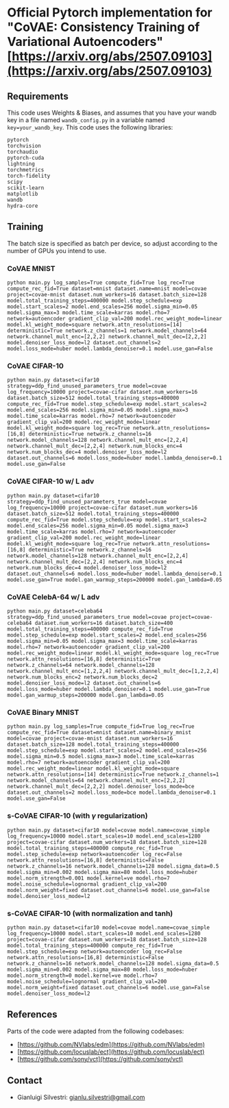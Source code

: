 # Official Pytorch implementation for "CoVAE: Consistency Training of Variational Autoencoders" [https://arxiv.org/abs/2507.09103](https://arxiv.org/abs/2507.09103)

## Requirements
This code uses Weights & Biases, and assumes that you have your wandb key in a file named `wandb_config.py` in a variable named `key=your_wandb_key`.
This code uses the following libraries:
```angular2html
pytorch 
torchvision 
torchaudio 
pytorch-cuda
lightning
torchmetrics
torch-fidelity
scipy 
scikit-learn 
matplotlib 
wandb
hydra-core
```
## Training
The batch size is specified as batch per device, so adjust according to the number of GPUs you intend to use.
### CoVAE MNIST
```angular2html
python main.py log_samples=True compute_fid=True log_rec=True compute_rec_fid=True dataset=mnist dataset.name=mnist model=covae project=covae-mnist dataset.num_workers=16 dataset.batch_size=128 model.total_training_steps=400000 model.step_schedule=exp model.start_scales=2 model.end_scales=256 model.sigma_min=0.05 model.sigma_max=3 model.time_scale=karras model.rho=7 network=autoencoder gradient_clip_val=200 model.rec_weight_mode=linear model.kl_weight_mode=square network.attn_resolutions=[14] deterministic=True network.z_channels=1 network.model_channels=64 network.channel_mult_enc=[2,2,2] network.channel_mult_dec=[2,2,2] model.denoiser_loss_mode=l2 dataset.out_channels=2 model.loss_mode=huber model.lambda_denoiser=0.1 model.use_gan=False
```

### CoVAE CIFAR-10
```angular2html
python main.py dataset=cifar10 strategy=ddp_find_unused_parameters_true model=covae log_frequency=10000 project=covae-cifar dataset.num_workers=16 dataset.batch_size=512 model.total_training_steps=400000 compute_rec_fid=True model.step_schedule=exp model.start_scales=2 model.end_scales=256 model.sigma_min=0.05 model.sigma_max=3 model.time_scale=karras model.rho=7 network=autoencoder gradient_clip_val=200 model.rec_weight_mode=linear model.kl_weight_mode=square log_rec=True network.attn_resolutions=[16,8] deterministic=True network.z_channels=16 network.model_channels=128 network.channel_mult_enc=[2,2,4] network.channel_mult_dec=[2,2,4] network.num_blocks_enc=4 network.num_blocks_dec=4 model.denoiser_loss_mode=l2 dataset.out_channels=6 model.loss_mode=huber model.lambda_denoiser=0.1 model.use_gan=False
```

### CoVAE CIFAR-10 w/ L adv
```angular2html
python main.py dataset=cifar10 strategy=ddp_find_unused_parameters_true model=covae log_frequency=10000 project=covae-cifar dataset.num_workers=16 dataset.batch_size=512 model.total_training_steps=400000 compute_rec_fid=True model.step_schedule=exp model.start_scales=2 model.end_scales=256 model.sigma_min=0.05 model.sigma_max=3 model.time_scale=karras model.rho=7 network=autoencoder gradient_clip_val=200 model.rec_weight_mode=linear model.kl_weight_mode=square log_rec=True network.attn_resolutions=[16,8] deterministic=True network.z_channels=16 network.model_channels=128 network.channel_mult_enc=[2,2,4] network.channel_mult_dec=[2,2,4] network.num_blocks_enc=4 network.num_blocks_dec=4 model.denoiser_loss_mode=l2 dataset.out_channels=6 model.loss_mode=huber model.lambda_denoiser=0.1 model.use_gan=True model.gan_warmup_steps=200000 model.gan_lambda=0.05
```

### CoVAE CelebA-64 w/ L adv
```angular2html
python main.py dataset=celeba64 strategy=ddp_find_unused_parameters_true model=covae project=covae-celeba64 dataset.num_workers=16 dataset.batch_size=400 model.total_training_steps=400000 compute_rec_fid=True model.step_schedule=exp model.start_scales=2 model.end_scales=256 model.sigma_min=0.05 model.sigma_max=3 model.time_scale=karras model.rho=7 network=autoencoder gradient_clip_val=200 model.rec_weight_mode=linear model.kl_weight_mode=square log_rec=True network.attn_resolutions=[16,8] deterministic=True network.z_channels=64 network.model_channels=128 network.channel_mult_enc=[1,2,2,4] network.channel_mult_dec=[1,2,2,4] network.num_blocks_enc=2 network.num_blocks_dec=2 model.denoiser_loss_mode=l2 dataset.out_channels=6 model.loss_mode=huber model.lambda_denoiser=0.1 model.use_gan=True model.gan_warmup_steps=200000 model.gan_lambda=0.05
```

### CoVAE Binary MNIST
```angular2html
python main.py log_samples=True compute_fid=True log_rec=True compute_rec_fid=True dataset=mnist dataset.name=binary_mnist model=covae project=covae-mnist dataset.num_workers=16 dataset.batch_size=128 model.total_training_steps=400000 model.step_schedule=exp model.start_scales=2 model.end_scales=256 model.sigma_min=0.5 model.sigma_max=3 model.time_scale=karras model.rho=7 network=autoencoder gradient_clip_val=200 model.rec_weight_mode=linear model.kl_weight_mode=square network.attn_resolutions=[14] deterministic=True network.z_channels=1 network.model_channels=64 network.channel_mult_enc=[2,2,2] network.channel_mult_dec=[2,2,2] model.denoiser_loss_mode=bce dataset.out_channels=2 model.loss_mode=bce model.lambda_denoiser=0.1 model.use_gan=False
```

### s-CoVAE CIFAR-10 (with $\gamma$ regularization)
```angular2html
python main.py dataset=cifar10 model=covae model.name=covae_simple log_frequency=10000 model.start_scales=10 model.end_scales=1280 project=covae-cifar dataset.num_workers=18 dataset.batch_size=128 model.total_training_steps=400000 compute_rec_fid=True model.step_schedule=exp network=autoencoder log_rec=False network.attn_resolutions=[16,8] deterministic=False network.z_channels=16 network.model_channels=128 model.sigma_data=0.5 model.sigma_min=0.002 model.sigma_max=80 model.loss_mode=huber model.norm_strength=0.001 model.kernel=ve model.rho=7 model.noise_schedule=lognormal gradient_clip_val=200 model.norm_weight=fixed dataset.out_channels=6 model.use_gan=False model.denoiser_loss_mode=l2
```
### s-CoVAE CIFAR-10 (with normalization and tanh)
```angular2html
python main.py dataset=cifar10 model=covae model.name=covae_simple log_frequency=10000 model.start_scales=10 model.end_scales=1280 project=covae-cifar dataset.num_workers=18 dataset.batch_size=128 model.total_training_steps=400000 compute_rec_fid=True model.step_schedule=exp network=autoencoder log_rec=False network.attn_resolutions=[16,8] deterministic=False network.z_channels=16 network.model_channels=128 model.sigma_data=0.5 model.sigma_min=0.002 model.sigma_max=80 model.loss_mode=huber model.norm_strength=0 model.kernel=ve model.rho=7 model.noise_schedule=lognormal gradient_clip_val=200 model.norm_weight=fixed dataset.out_channels=6 model.use_gan=False model.denoiser_loss_mode=l2
```
## References
Parts of the code were adapted from the following codebases:
- [https://github.com/NVlabs/edm](https://github.com/NVlabs/edm)
- [https://github.com/locuslab/ect](https://github.com/locuslab/ect)
- [https://github.com/sony/vct](https://github.com/sony/vct)

## Contact
- Gianluigi Silvestri: gianlu.silvestri@gmail.com
